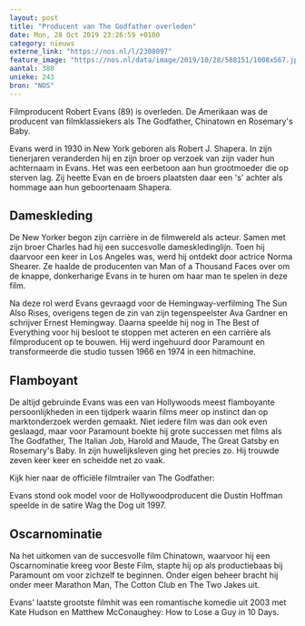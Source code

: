 ```yaml
---
layout: post
title: "Producent van The Godfather overleden"
date: Mon, 28 Oct 2019 23:26:59 +0100
category: nieuws
externe_link: "https://nos.nl/l/2308097"
feature_image: "https://nos.nl/data/image/2019/10/28/588151/1008x567.jpg"
aantal: 380
unieke: 243
bron: "NOS"
---
```


<p>Filmproducent Robert Evans (89) is overleden. De Amerikaan was de producent van filmklassiekers als The Godfather, Chinatown en Rosemary's Baby.</p>
<p>Evans werd in 1930 in New York geboren als Robert J. Shapera. In zijn tienerjaren veranderden hij en zijn broer op verzoek van zijn vader hun achternaam in Evans. Het was een eerbetoon aan hun grootmoeder die op sterven lag. Zij heette Evan en de broers plaatsten daar een 's' achter als hommage aan hun geboortenaam Shapera.</p>
<h2>Dameskleding</h2>
<p>De New Yorker begon zijn carrière in de filmwereld als acteur. Samen met zijn broer Charles had hij een succesvolle dameskledinglijn. Toen hij daarvoor een keer in Los Angeles was, werd hij ontdekt door actrice Norma Shearer. Ze haalde de producenten van Man of a Thousand Faces over om de knappe, donkerharige Evans in te huren om haar man te spelen in deze film.</p>
<p>Na deze rol werd Evans gevraagd voor de Hemingway-verfilming The Sun Also Rises, overigens tegen de zin van zijn tegenspeelster Ava Gardner en schrijver Ernest Hemingway. Daarna speelde hij nog in The Best of Everything voor hij besloot te stoppen met acteren en een carrière als filmproducent op te bouwen. Hij werd ingehuurd door Paramount en transformeerde die studio tussen 1966 en 1974 in een hitmachine.</p>
<h2>Flamboyant</h2>
<p>De altijd gebruinde Evans was een van Hollywoods meest flamboyante persoonlijkheden in een tijdperk waarin films meer op instinct dan op marktonderzoek werden gemaakt. Niet iedere film was dan ook even geslaagd, maar voor Paramount boekte hij grote successen met films als The Godfather, The Italian Job, Harold and Maude, The Great Gatsby en Rosemary's Baby. In zijn huwelijksleven ging het precies zo. Hij trouwde zeven keer keer en scheidde net zo vaak.</p>
<p>Kijk hier naar de officiële filmtrailer van The Godfather:</p>
<p>Evans stond ook model voor de Hollywoodproducent die Dustin Hoffman speelde in de satire Wag the Dog uit 1997.</p>
<h2>Oscarnominatie</h2>
<p>Na het uitkomen van de succesvolle film Chinatown, waarvoor hij een Oscarnominatie kreeg voor Beste Film, stapte hij op als productiebaas bij Paramount om voor zichzelf te beginnen. Onder eigen beheer bracht hij onder meer Marathon Man, The Cotton Club en The Two Jakes uit.</p>
<p>Evans' laatste grootste filmhit was een romantische komedie uit 2003 met Kate Hudson en Matthew McConaughey: How to Lose a Guy in 10 Days.</p>
